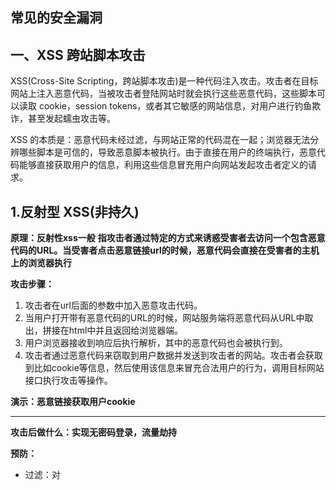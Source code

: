 ## 常见的安全漏洞

## 一、XSS 跨站脚本攻击

XSS(Cross-Site Scripting，跨站脚本攻击)是一种代码注入攻击。攻击者在目标网站上注入恶意代码，当被攻击者登陆网站时就会执行这些恶意代码，这些脚本可以读取 cookie，session tokens，或者其它敏感的网站信息，对用户进行钓鱼欺诈，甚至发起蠕虫攻击等。

XSS 的本质是：恶意代码未经过滤，与网站正常的代码混在一起；浏览器无法分辨哪些脚本是可信的，导致恶意脚本被执行。由于直接在用户的终端执行，恶意代码能够直接获取用户的信息，利用这些信息冒充用户向网站发起攻击者定义的请求。

## 1.反射型 XSS(非持久)

**原理：反射性xss一般** **指攻击者通过特定的方式来诱惑受害者去访问一个包含恶意代码的URL。当受害者点击恶意链接url的时候，恶意代码会直接在受害者的主机上的浏览器执行**

**攻击步骤：**

1. 攻击者在url后面的参数中加入恶意攻击代码。
2. 当用户打开带有恶意代码的URL的时候，网站服务端将恶意代码从URL中取出，拼接在html中并且返回给浏览器端。
3. 用户浏览器接收到响应后执行解析，其中的恶意代码也会被执行到。
4. 攻击者通过恶意代码来窃取到用户数据并发送到攻击者的网站。攻击者会获取到比如cookie等信息，然后使用该信息来冒充合法用户的行为，调用目标网站接口执行攻击等操作。

**演示：恶意链接获取用户cookie**

****

**攻击后做什么：实现无密码登录，流量劫持**

**预防：**

-   过滤：对<script>、<img>、<a>等标签进行过滤。
-   编码：编码进行转换
-   不要点击陌生链接

## 2.存储型 XSS(持久)

**原理：主要是将恶意代码上传或存储到服务器中，下次只要受害者浏览包含此恶意代码的页面就会执行恶意代码。**

****

**攻击步骤：**

1. 攻击者将恶意代码提交到目标网站数据库中。
2. 用户打开目标网站时，网站服务器将恶意代码从数据库中取出，然后拼接到html中返回给浏览器中。
3. 用户浏览器接收到响应后解析执行，那么其中的恶意代码也会被执行。
4. 那么恶意代码执行后，就能获取到用户数据，比如上面的cookie等信息，那么把该cookie发送到攻击者网站中，那么攻击者拿到该cookie然后会冒充该用户的行为，调用目标网站接口等违法操作。

**演示：留言板发送恶意代码**

****

**预防**

-   后端需要对提交的数据进行过滤。
-   前端也可以做一下处理方式，比如对script标签，将特殊字符替换成HTML编码这些等。

[

](https://link.juejin.cn?target=https%3A%2F%2Fgithub.com%2FYvetteLau%2FBlog%2Ftree%2Fmaster%2FSecurity)

## 3.Dom 型 XSS

**原理：** **我们客户端的js可以对页面dom节点进行动态的操作，比如插入、修改页面的内容。比如说客户端从URL中提取数据并且在本地执行、如果用户在客户端输入的数据包含了恶意的js脚本的话，但是这些脚本又没有做任何过滤处理的话，那么我们的应用程序就有可能受到DOM-based XSS的攻击。**

****

**攻击步骤：**

1. 攻击者构造出特殊的URL、在其中可能包含恶意代码。
2. 用户打开带有恶意代码的URL。
3. 用户浏览器收到响应后解析执行。前端使用js取出url中的恶意代码并执行。
4. 执行时，恶意代码窃取用户数据并发送到攻击者的网站中，那么攻击者网站拿到这些数据去冒充用户的行为操作。调用目标网站接口执行攻击者一些操作。

**演示：输入评论内容**

****

**预防：**

-   **内容进行转译**

****

## 二、SQL注入

**原理：SQL注入是通过客户端的输入把SQL命令注入到一个应用的数据库中，从而执行恶意的SQL语句。**


**什么意思呢？我们来打个比方：我们有一个登录框，需要输入用户名和密码对吧，然后我们的密码输入 'or '123' = '123 这样的。
****我们在查询用户名和密码是否正确的时候，本来执行的sql语句是：select * from user where username = '' and password = ''. 这样的sql语句，现在我们输入密码是如上这样的，然后我们会通过参数进行拼接，拼接后的sql语句就是：select * from user where username = '' and password = ' ' or '123' = '123 '; 这样的了，那么会有一个or语句，只要这两个有一个是正确的话，就条件成立，因此 123 = 123 是成立的。因此验证就会被跳过。这只是一个简单的列子，比如还有密码比如是这样的：'; drop table user;, 这样的话，那么sql命令就变成了：select * from user where username = '' and password = ''; drop table user;' , 那么这个时候我们会把user表直接删除了。sql被攻击的原因是：sql语句伪造参数，然后对参数进行拼接后形成xss攻击的sql语句。最后会导致数据库被攻击了。**

****

**防范的方法：**
1. 我们可以使用预编译语句(PreparedStatement，这样的话即使我们使用sql语句伪造成参数，到了服务端的时候，这个伪造sql语句的参数也只是简单的字符，并不能起到攻击的作用。
2. 数据库中密码不应明文存储的，可以对密码使用md5进行加密，为了加大破解成本，所以可以采用加盐的方式。

## 三、CSRF 跨站请求伪造

**原理：CSRF（Cross-site request forgery）跨站请求伪造：攻击者诱导受害者进入第三方网站，在第三方网站中，向被攻击网站发送跨站请求。利用受害者在被攻击网站已经获取的注册凭证，绕过后台的用户验证，达到冒充用户对被攻击的网站执行某项操作的目的。**

****

**典型的CSRF 攻击流程**

1.  受害者登录 A 站点，并保留了登录凭证（Cookie）。
1.  攻击者诱导受害者访问了站点 B。
1.  站点 B 向站点 A 发送了一个请求，浏览器会默认携带站点 A 的 Cookie 信息。
1.  站点 A 接收到请求后，对请求进行验证，并确认是受害者的凭证，误以为是无辜的受害者发送的请求。
1.  站点 A 以受害者的名义执行了站点 B 的请求。
1.  攻击完成，攻击者在受害者不知情的情况下，冒充受害者完成了攻击。

![](https://p3-juejin.byteimg.com/tos-cn-i-k3u1fbpfcp/0d95fbc86bf04585b2fb27db38a6d3a2~tplv-k3u1fbpfcp-zoom-1.image)

**CSRF 的特点**

1.攻击通常在第三方网站发起，如图上的站点 B，站点 A 无法防止攻击发生。

2.攻击利用受害者在被攻击网站的登录凭证，冒充受害者提交操作；并不会去获取 cookie 信息(cookie 有同源策略)

3.跨站请求可以用各种方式：图片 URL、超链接、CORS、Form 提交等等(来源不明的链接，不要点击)

**防御手段**

1.  添加验证码(体验不好)
1.  判断请求的来源：检测 Referer(并不安全，Referer 可以被更改)
1.  使用 Token(主流)
1.  Samesite Cookie 属性

## 四、点击劫持

**原理：点击劫持是指在一个 Web 页面中隐藏了一个透明的 iframe，用外层假页面诱导用户点击，实际上是在隐藏的 frame 上触发了点击事件进行一些用户不知情的操作。**

****

**典型点击劫持攻击流程**

1.  攻击者构建了一个非常有吸引力的网页【不知道哪些内容对你们来说有吸引力，我就不写页面了，偷个懒】
1.  将被攻击的页面放置在当前页面的 iframe 中
1.  使用样式将 iframe 叠加到非常有吸引力内容的上方
1.  将 iframe 设置为 100%透明
1.  你被诱导点击了网页内容，你以为你点击的是*，而实际上，你成功被攻击了。

-   防御手段

**1. frame busting**

 ( top.location != window.location ){ top.location = window.location } 复制代码

需要注意的是: HTML5 中 iframe 的 sandbox 属性、IE 中 iframe 的 security 属性等，都可以限制 iframe 页面中的 JavaScript 脚本执行，从而可以使得 frame busting 失效。

**2. X-Frame-Options**

X-FRAME-OPTIONS 是微软提出的一个 http 头，专门用来防御利用 iframe 嵌套的点击劫持攻击。并且在 IE8、Firefox3.6、Chrome4 以上的版本均能很好的支持。

可以设置为以下值:

-   DENY: 拒绝任何域加载
-   SAMEORIGIN: 允许同源域下加载
-   ALLOW-FROM: 可以定义允许 frame 加载的页面地址

## 五、本地数据窃取

**原理：直接打开chrom 浏览器 appction 修改读取 cookie 、localStorage、sessionStorage**

![](https://p3-juejin.byteimg.com/tos-cn-i-k3u1fbpfcp/ae614c869de74702bcfca477f8c9398b~tplv-k3u1fbpfcp-zoom-1.image)

**防范：**

数据加密、脱敏处理，不保存敏感数据在storage里

##

## 六、安全检测工具

上面我们介绍了几种常见的前端安全漏洞，也了解一些防范措施，那么我们如何发现自己网站的安全问题呢？没有安全部门的公司可以考虑下面几款开源扫码工具：

1. Arachni

Arachni是基于Ruby的开源，功能全面，高性能的漏洞扫描框架，Arachni提供简单快捷的扫描方式，只需要输入目标网站的网址即可开始扫描。它可以通过分析在扫描过程中获得的信息，来评估漏洞识别的准确性和避免误判。

Arachni默认集成大量的检测工具，可以实施 代码注入、CSRF、文件包含检测、SQL注入、命令行注入、路径遍历等各种攻击。

同时，它还提供了各种插件，可以实现表单爆破、HTTP爆破、防火墙探测等功能。

针对大型网站，该工具支持会话保持、浏览器集群、快照等功能，帮助用户更好实施渗透测试。

2. Mozilla HTTP Observatory

Mozilla HTTP Observatory，是Mozilla最近发布的一款名为Observatory的网站安全分析工具，意在鼓励开发者和系统管理员增强自己网站的安全配置。用法非常简单：输入网站URL，即可访问并分析网站HTTP标头，随后可针对网站安全性提供数字形式的分数和字母代表的安全级别。

检查的主要范围包括：

-   Cookie
-   跨源资源共享（CORS）
-   内容安全策略（CSP）
-   HTTP公钥固定（Public Key Pinning）
-   HTTP严格安全传输（HSTS）状态
-   是否存在HTTP到HTTPs的自动重定向
-   子资源完整性（Subresource Integrity）
-   X-Frame-Options
-   X-XSS-Protection